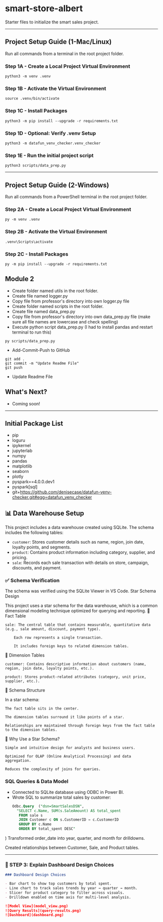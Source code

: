 # smart-store-albert

Starter files to initialize the smart sales project.

-----

## Project Setup Guide (1-Mac/Linux)

Run all commands from a terminal in the root project folder. 

### Step 1A - Create a Local Project Virtual Environment

```shell
python3 -m venv .venv
```

### Step 1B - Activate the Virtual Environment

```shell
source .venv/bin/activate
```

### Step 1C - Install Packages

```shell
python3 -m pip install --upgrade -r requirements.txt
```

### Step 1D - Optional: Verify .venv Setup

```shell
python3 -m datafun_venv_checker.venv_checker
```

### Step 1E - Run the initial project script

```shell
python3 scripts/data_prep.py
```

-----

## Project Setup Guide (2-Windows)

Run all commands from a PowerShell terminal in the root project folder.

### Step 2A - Create a Local Project Virtual Environment

```shell
py -m venv .venv
```

### Step 2B - Activate the Virtual Environment

```shell
.venv\Scripts\activate
```

### Step 2C - Install Packages

```shell
py -m pip install --upgrade -r requirements.txt
```

## Module 2
- Create folder named utils in the root folder.
- Create file named logger.py
- Copy file from professor's directory into own logger.py file
- Create folder named scripts in the root folder.
- Create file named data_prep.py
- Copy file from professor's directory into own data_prep.py file (make sure all file names are lowercase and check spelling)
- Execute python script data_prep.py (I had to install pandas and restart terminal to run this)

```shell
py scripts/data_prep.py
```

- Add-Commit-Push to GitHub

```shell
git add .
git commit -m "Update Readme File"
git push
```

- Update Readme File

## What's Next?
- Coming soon!

-----

## Initial Package List

- pip
- loguru
- ipykernel
- jupyterlab
- numpy
- pandas
- matplotlib
- seaborn
- plotly
- pyspark==4.0.0.dev1
- pyspark[sql]
- git+https://github.com/denisecase/datafun-venv-checker.git#egg=datafun_venv_checker

## 📊 Data Warehouse Setup

This project includes a data warehouse created using SQLite. The schema includes the following tables:

- `customer`: Stores customer details such as name, region, join date, loyalty points, and segments.
- `product`: Contains product information including category, supplier, and pricing.
- `sale`: Records each sale transaction with details on store, campaign, discounts, and payment.

### ✅ Schema Verification

The schema was verified using the SQLite Viewer in VS Code.
Star Schema Design

This project uses a star schema for the data warehouse, which is a common dimensional modeling technique optimized for querying and reporting.
🔷 Fact Table

    sale: The central table that contains measurable, quantitative data (e.g., sale amount, discount, payment type).

        Each row represents a single transaction.

        It includes foreign keys to related dimension tables.

🔷 Dimension Tables

    customer: Contains descriptive information about customers (name, region, join date, loyalty points, etc.).

    product: Stores product-related attributes (category, unit price, supplier, etc.).

🔗 Schema Structure

In a star schema:

    The fact table sits in the center.

    The dimension tables surround it like points of a star.

    Relationships are maintained through foreign keys from the fact table to the dimension tables.

🧠 Why Use a Star Schema?

    Simple and intuitive design for analysts and business users.

    Optimized for OLAP (Online Analytical Processing) and data aggregation.

    Reduces the complexity of joins for queries.

### SQL Queries & Data Model

- Connected to SQLite database using ODBC in Power BI.
- Wrote SQL to summarize total sales by customer:
  ```sql
  Odbc.Query  ("dsn=SmartSalesDSN", 
    "SELECT c.Name, SUM(s.SaleAmount) AS total_spent
     FROM sale s
     JOIN Customer c ON s.CustomerID = c.CustomerID
     GROUP BY c.Name
     ORDER BY total_spent DESC"
)
Transformed order_date into year, quarter, and month for drilldowns.

Created relationships between Customer, Sale, and Product tables.
  
---

### 🔹 STEP 3: Explain Dashboard Design Choices



```markdown
### Dashboard Design Choices

- Bar chart to show top customers by total spent.
- Line chart to track sales trends by year → quarter → month.
- Slicer for product category to filter across visuals.
- Drilldown enabled on time axis for multi-level analysis.

![Model View](model_view.png)
![Query Results](query-results.png)
![Dashboard](dashboard.png)

